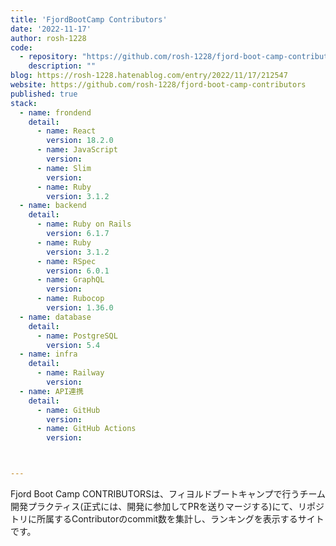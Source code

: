 ```yaml
---
title: 'FjordBootCamp Contributors'
date: '2022-11-17'
author: rosh-1228
code: 
  - repository: "https://github.com/rosh-1228/fjord-boot-camp-contributors"
    description: ""
blog: https://rosh-1228.hatenablog.com/entry/2022/11/17/212547
website: https://github.com/rosh-1228/fjord-boot-camp-contributors
published: true
stack:
  - name: frondend
    detail: 
      - name: React
        version: 18.2.0
      - name: JavaScript
        version: 
      - name: Slim
        version: 
      - name: Ruby
        version: 3.1.2
  - name: backend
    detail:
      - name: Ruby on Rails
        version: 6.1.7
      - name: Ruby
        version: 3.1.2
      - name: RSpec
        version: 6.0.1
      - name: GraphQL
        version: 
      - name: Rubocop
        version: 1.36.0
  - name: database
    detail:
      - name: PostgreSQL
        version: 5.4
  - name: infra
    detail:
      - name: Railway
        version: 
  - name: API連携
    detail:
      - name: GitHub
        version: 
      - name: GitHub Actions
        version: 



---
```


Fjord Boot Camp CONTRIBUTORSは、フィヨルドブートキャンプで行うチーム開発プラクティス(正式には、開発に参加してPRを送りマージする)にて、リポジトリに所属するContributorのcommit数を集計し、ランキングを表示するサイトです。

